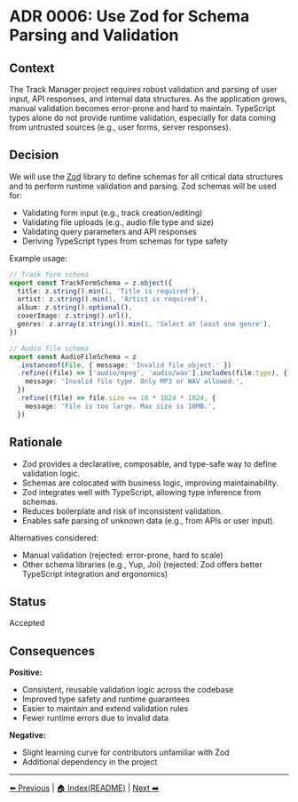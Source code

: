 # ADR 0006: Use Zod for Schema Parsing and Validation

## Context

The Track Manager project requires robust validation and parsing of user input, API responses, and internal data structures. As the application grows, manual validation becomes error-prone and hard to maintain. TypeScript types alone do not provide runtime validation, especially for data coming from untrusted sources (e.g., user forms, server responses).

## Decision

We will use the [Zod](https://zod.dev/) library to define schemas for all critical data structures and to perform runtime validation and parsing. Zod schemas will be used for:

- Validating form input (e.g., track creation/editing)
- Validating file uploads (e.g., audio file type and size)
- Validating query parameters and API responses
- Deriving TypeScript types from schemas for type safety

Example usage:

```ts
// Track form schema
export const TrackFormSchema = z.object({
  title: z.string().min(1, 'Title is required'),
  artist: z.string().min(1, 'Artist is required'),
  album: z.string().optional(),
  coverImage: z.string().url(),
  genres: z.array(z.string()).min(1, 'Select at least one genre'),
})

// Audio file schema
export const AudioFileSchema = z
  .instanceof(File, { message: 'Invalid file object.' })
  .refine((file) => ['audio/mpeg', 'audio/wav'].includes(file.type), {
    message: 'Invalid file type. Only MP3 or WAV allowed.',
  })
  .refine((file) => file.size <= 10 * 1024 * 1024, {
    message: 'File is too large. Max size is 10MB.',
  })
```

## Rationale

- Zod provides a declarative, composable, and type-safe way to define validation logic.
- Schemas are colocated with business logic, improving maintainability.
- Zod integrates well with TypeScript, allowing type inference from schemas.
- Reduces boilerplate and risk of inconsistent validation.
- Enables safe parsing of unknown data (e.g., from APIs or user input).

Alternatives considered:

- Manual validation (rejected: error-prone, hard to scale)
- Other schema libraries (e.g., Yup, Joi) (rejected: Zod offers better TypeScript integration and ergonomics)

## Status

Accepted

## Consequences

**Positive:**

- Consistent, reusable validation logic across the codebase
- Improved type safety and runtime guarantees
- Easier to maintain and extend validation rules
- Fewer runtime errors due to invalid data

**Negative:**

- Slight learning curve for contributors unfamiliar with Zod
- Additional dependency in the project

---

[⬅️ Previous](./ADR-0005-IntegrateESLint.md) | [🏠 Index(README)](./README.md) | [ Next ➡️ ](./ADR-0007-NeverthrowErrorHandling.md)
